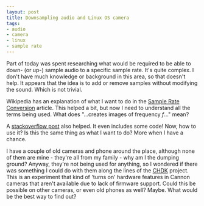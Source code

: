 ```yaml
---
layout: post
title: Downsampling audio and Linux OS camera
tags:
- audio
- camera
- linux
- sample rate
---
```

<p>Part of today was spent researching what would be required to be able to down- (or up-) sample audio to a specific sample rate. It's quite complex. I don't have much knowledge or background in this area, so that doesn't help. It appears that the idea is to add or remove samples without modifying the sound. Which is not trivial.</p>

<p>Wikipedia has an explanation of what I want to do in the <a href="http://en.wikipedia.org/wiki/Sample_rate_conversion#Example">Sample Rate Conversion</a> article. This helped a bit, but now I need to understand all the terms being used. What does "...creates images of frequency <i>f</i>..." mean?</p>

<p>A <a href="http://stackoverflow.com/questions/1125666/how-do-you-do-bicubic-or-other-non-linear-interpolation-of-re-sampled-audio-dat">stackoverflow post</a> also helped. It even includes some code! Now, how to use it? Is this the same thing as what I want to do? More when I have a chance.</p>

<p>I have a couple of old cameras and phone around the place, although none of them are mine - they're all from my family - why am I the dumping ground? Anyway, they're not being used for anything, so I wondered if there was something I could do with them along the lines of the <a href="http://chdk.wikia.com/wiki/CHDK">CHDK</a> project. This is an experiment that kind of 'turns on' hardware features in Cannon cameras that aren't available due to lack of firmware support. Could this be possible on other cameras, or even old phones as well? Maybe. What would be the best way to find out?</p>
